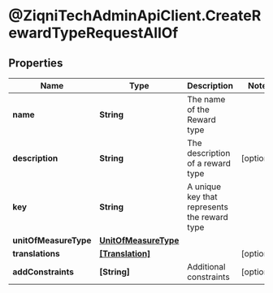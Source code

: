# @ZiqniTechAdminApiClient.CreateRewardTypeRequestAllOf

## Properties

Name | Type | Description | Notes
------------ | ------------- | ------------- | -------------
**name** | **String** | The name of the Reward type | 
**description** | **String** | The description of a reward type | [optional] 
**key** | **String** | A unique key that represents the reward type | 
**unitOfMeasureType** | [**UnitOfMeasureType**](UnitOfMeasureType.md) |  | 
**translations** | [**[Translation]**](Translation.md) |  | [optional] 
**addConstraints** | **[String]** | Additional constraints | [optional] 


